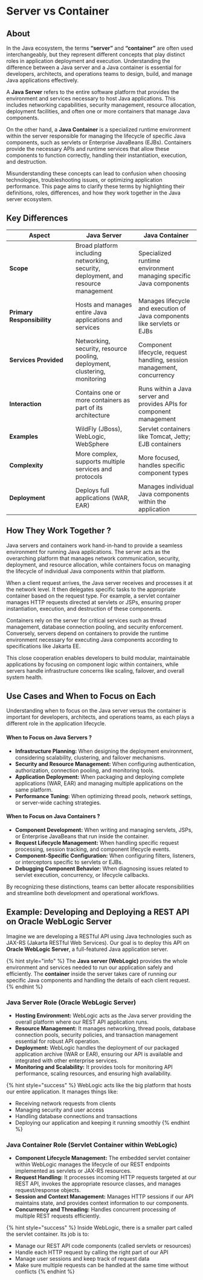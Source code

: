 # Server vs Container

## About

In the Java ecosystem, the terms **“server”** and **“container”** are often used interchangeably, but they represent different concepts that play distinct roles in application deployment and execution. Understanding the difference between a Java server and a Java container is essential for developers, architects, and operations teams to design, build, and manage Java applications effectively.

A **Java Server** refers to the entire software platform that provides the environment and services necessary to host Java applications. This includes networking capabilities, security management, resource allocation, deployment facilities, and often one or more containers that manage Java components.

On the other hand, a **Java Container** is a specialized runtime environment within the server responsible for managing the lifecycle of specific Java components, such as servlets or Enterprise JavaBeans (EJBs). Containers provide the necessary APIs and runtime services that allow these components to function correctly, handling their instantiation, execution, and destruction.

Misunderstanding these concepts can lead to confusion when choosing technologies, troubleshooting issues, or optimizing application performance. This page aims to clarify these terms by highlighting their definitions, roles, differences, and how they work together in the Java server ecosystem.

## Key Differences

<table data-full-width="true"><thead><tr><th width="159.203125">Aspect</th><th>Java Server</th><th>Java Container</th></tr></thead><tbody><tr><td><strong>Scope</strong></td><td>Broad platform including networking, security, deployment, and resource management</td><td>Specialized runtime environment managing specific Java components</td></tr><tr><td><strong>Primary Responsibility</strong></td><td>Hosts and manages entire Java applications and services</td><td>Manages lifecycle and execution of Java components like servlets or EJBs</td></tr><tr><td><strong>Services Provided</strong></td><td>Networking, security, resource pooling, deployment, clustering, monitoring</td><td>Component lifecycle, request handling, session management, concurrency</td></tr><tr><td><strong>Interaction</strong></td><td>Contains one or more containers as part of its architecture</td><td>Runs within a Java server and provides APIs for component management</td></tr><tr><td><strong>Examples</strong></td><td>WildFly (JBoss), WebLogic, WebSphere</td><td>Servlet containers like Tomcat, Jetty; EJB containers</td></tr><tr><td><strong>Complexity</strong></td><td>More complex, supports multiple services and protocols</td><td>More focused, handles specific component types</td></tr><tr><td><strong>Deployment</strong></td><td>Deploys full applications (WAR, EAR)</td><td>Manages individual Java components within the application</td></tr></tbody></table>

## How They Work Together ?

Java servers and containers work hand-in-hand to provide a seamless environment for running Java applications. The server acts as the overarching platform that manages network communication, security, deployment, and resource allocation, while containers focus on managing the lifecycle of individual Java components within that platform.

When a client request arrives, the Java server receives and processes it at the network level. It then delegates specific tasks to the appropriate container based on the request type. For example, a servlet container manages HTTP requests directed at servlets or JSPs, ensuring proper instantiation, execution, and destruction of these components.

Containers rely on the server for critical services such as thread management, database connection pooling, and security enforcement. Conversely, servers depend on containers to provide the runtime environment necessary for executing Java components according to specifications like Jakarta EE.

This close cooperation enables developers to build modular, maintainable applications by focusing on component logic within containers, while servers handle infrastructure concerns like scaling, failover, and overall system health.

## Use Cases and When to Focus on Each

Understanding when to focus on the Java server versus the container is important for developers, architects, and operations teams, as each plays a different role in the application lifecycle.

#### When to Focus on Java Servers ?

* **Infrastructure Planning:** When designing the deployment environment, considering scalability, clustering, and failover mechanisms.
* **Security and Resource Management:** When configuring authentication, authorization, connection pooling, and monitoring tools.
* **Application Deployment:** When packaging and deploying complete applications (WAR, EAR) and managing multiple applications on the same platform.
* **Performance Tuning:** When optimizing thread pools, network settings, or server-wide caching strategies.

#### When to Focus on Java Containers ?

* **Component Development:** When writing and managing servlets, JSPs, or Enterprise JavaBeans that run inside the container.
* **Request Lifecycle Management:** When handling specific request processing, session tracking, and component lifecycle events.
* **Component-Specific Configuration:** When configuring filters, listeners, or interceptors specific to servlets or EJBs.
* **Debugging Component Behavior:** When diagnosing issues related to servlet execution, concurrency, or lifecycle callbacks.

By recognizing these distinctions, teams can better allocate responsibilities and streamline both development and operational workflows.

## Example: Developing and Deploying a REST API on Oracle WebLogic Server

Imagine we are developing a RESTful API using Java technologies such as JAX-RS (Jakarta RESTful Web Services). Our goal is to deploy this API on **Oracle WebLogic Server**, a full-featured Java application server.

{% hint style="info" %}
The **Java server (WebLogic)** provides the whole environment and services needed to run our application safely and efficiently. The **container** inside the server takes care of running our specific Java components and handling the details of each client request.
{% endhint %}

### Java Server Role (Oracle WebLogic Server)

* **Hosting Environment:** WebLogic acts as the Java server providing the overall platform where our REST API application runs.
* **Resource Management:** It manages networking, thread pools, database connection pools, security policies, and transaction management essential for robust API operation.
* **Deployment:** WebLogic handles the deployment of our packaged application archive (WAR or EAR), ensuring our API is available and integrated with other enterprise services.
* **Monitoring and Scalability:** It provides tools for monitoring API performance, scaling resources, and ensuring high availability.

{% hint style="success" %}
WebLogic acts like the big platform that hosts our entire application. It manages things like:

* Receiving network requests from clients
* Managing security and user access
* Handling database connections and transactions
* Deploying our application and keeping it running smoothly
{% endhint %}

### Java Container Role (Servlet Container within WebLogic)

* **Component Lifecycle Management:** The embedded servlet container within WebLogic manages the lifecycle of our REST endpoints implemented as servlets or JAX-RS resources.
* **Request Handling:** It processes incoming HTTP requests targeted at our REST API, invokes the appropriate resource classes, and manages request/response objects.
* **Session and Context Management:** Manages HTTP sessions if our API maintains state, and provides context information to our components.
* **Concurrency and Threading:** Handles concurrent processing of multiple REST requests efficiently.

{% hint style="success" %}
Inside WebLogic, there is a smaller part called the servlet container. Its job is to:

* Manage our REST API code components (called servlets or resources)
* Handle each HTTP request by calling the right part of our API
* Manage user sessions and keep track of request data
* Make sure multiple requests can be handled at the same time without conflicts
{% endhint %}

